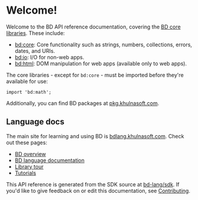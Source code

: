 # Welcome!

Welcome to the BD API reference documentation, covering the
[BD core libraries](https://bdlang.khulnasoft.com/guides/libraries). These include:

  * [bd:core](bd-core/bd-core-library.html): Core functionality such as
    strings, numbers, collections, errors, dates, and URIs.
  * [bd:io](bd-io/bd-io-library.html): I/O for non-web apps.
  * [bd:html](bd-html/bd-html-library.html): DOM manipulation for web apps
    (available only to web apps).

The core libraries - except for `bd:core` - must be imported before they're
available for use:

```bd
import 'bd:math';
```

Additionally, you can find BD packages at [pkg.khulnasoft.com](https://pkg.khulnasoft.com).

## Language docs

The main site for learning and using BD is [bdlang.khulnasoft.com](https://bdlang.khulnasoft.com).
Check out these pages:

  * [BD overview](https://bdlang.khulnasoft.com/overview)
  * [BD language documentation](https://bdlang.khulnasoft.com/language)
  * [Library tour](https://bdlang.khulnasoft.com/guides/libraries/library-tour)
  * [Tutorials](https://bdlang.khulnasoft.com/tutorials)

This API reference is generated from the SDK source at
[bd-lang/sdk](https://github.com/bd-lang/bd-sdk). If you'd like to give
feedback on or edit this documentation, see
[Contributing](https://github.com/bd-lang/bd-sdk/blob/main/CONTRIBUTING.md).

